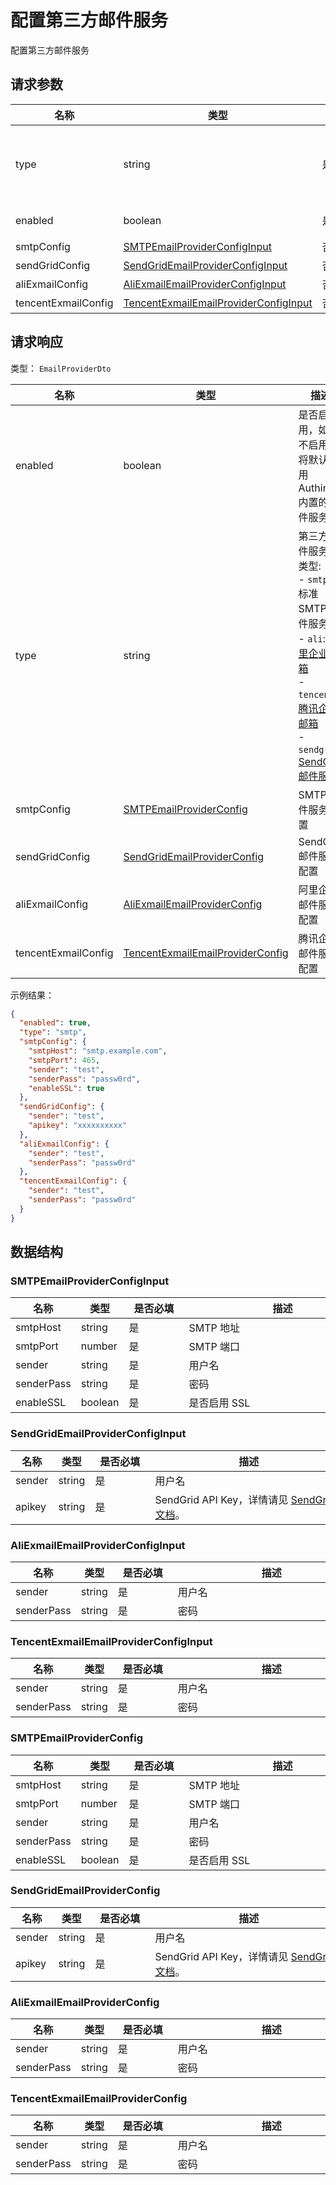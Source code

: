 # 配置第三方邮件服务

<!--
  警告⚠️：
  不要直接修改该文档，
  https://github.com/Authing/authing-docs-factory
  使用该项目进行生成
-->

<LastUpdated />

配置第三方邮件服务

## 请求参数

| 名称 | 类型 | <div style="width:80px">是否必填</div> | <div style="width:60px">默认值</div> | <div style="width:300px">描述</div> | <div style="width:200px">示例值</div> |
| ---- | ---- | ---- | ---- | ---- | ---- |
| type | string | 是 | - | 第三方邮件服务商类型:<br>- `smtp`: 标准 SMTP 邮件服务<br>- `ali`: [阿里企业邮箱](https://www.ali-exmail.cn/Land/)<br>- `tencent`: [腾讯企业邮箱](https://work.weixin.qq.com/mail/)<br>- `sendgrid`: [SendGrid 邮件服务](https://sendgrid.com/)<br>      | `smtp` |
| enabled | boolean | 是 | - | 是否启用，如果不启用，将默认使用 Authing 内置的邮件服务  | `true` |
| smtpConfig | <a href="#SMTPEmailProviderConfigInput">SMTPEmailProviderConfigInput</a> | 否 | - | SMTP 邮件服务配置  |  |
| sendGridConfig | <a href="#SendGridEmailProviderConfigInput">SendGridEmailProviderConfigInput</a> | 否 | - | SendGrid 邮件服务配置  |  |
| aliExmailConfig | <a href="#AliExmailEmailProviderConfigInput">AliExmailEmailProviderConfigInput</a> | 否 | - | 阿里企业邮件服务配置  |  |
| tencentExmailConfig | <a href="#TencentExmailEmailProviderConfigInput">TencentExmailEmailProviderConfigInput</a> | 否 | - | 腾讯企业邮件服务配置  |  |


<!-- 暂时不显示示例代码 -->
<!-- ## 示例代码
```go
package main

import (
    "github.com/Authing/authing-golang-sdk/management"
    "github.com/Authing/authing-golang-sdk/dto"

    "fmt"
)

func main() {
    options := management.ClientOptions {
        AccessKeyId:     "AUTHING_USERPOOL_ID",
        AccessKeySecret: "AUTHING_USERPOOL_SECRET",
    }

    client, err := management.NewClient(&options)
    if err != nil {
        // The exception needs to be handled by the developer.
    }

    response := client.configEmailProvier(
      dto.ConfigEmailProviderDto {
          Enabled: true,
          Type: ConfigEmailProviderDto.type.SMTP,
        SmtpConfig: dto.SMTPEmailProviderConfigInput {
                          SmtpHost: "smtp.example.com",
          SmtpPort: 465,
          Sender: "test",
          SenderPass: "passw0rd",
          EnableSSL: true,
        },
        SendGridConfig: dto.SendGridEmailProviderConfigInput {
                          Sender: "test",
          Apikey: "xxxxxxxxxx",
        },
        AliExmailConfig: dto.AliExmailEmailProviderConfigInput {
                          Sender: "test",
          SenderPass: "passw0rd",
        },
        TencentExmailConfig: dto.TencentExmailEmailProviderConfigInput {
                          Sender: "test",
          SenderPass: "passw0rd",
        },
    }
  )
}
```
 -->


## 请求响应

类型： `EmailProviderDto`

| 名称 | 类型 | 描述 |
| ---- | ---- | ---- |
| enabled | boolean | 是否启用，如果不启用，将默认使用 Authing 内置的邮件服务 |
| type | string | 第三方邮件服务商类型:<br>- `smtp`: 标准 SMTP 邮件服务<br>- `ali`: [阿里企业邮箱](https://www.ali-exmail.cn/Land/)<br>- `tencent`: [腾讯企业邮箱](https://work.weixin.qq.com/mail/)<br>- `sendgrid`: [SendGrid 邮件服务](https://sendgrid.com/)<br>     |
| smtpConfig | <a href="#SMTPEmailProviderConfig">SMTPEmailProviderConfig</a> | SMTP 邮件服务配置 |
| sendGridConfig | <a href="#SendGridEmailProviderConfig">SendGridEmailProviderConfig</a> | SendGrid 邮件服务配置 |
| aliExmailConfig | <a href="#AliExmailEmailProviderConfig">AliExmailEmailProviderConfig</a> | 阿里企业邮件服务配置 |
| tencentExmailConfig | <a href="#TencentExmailEmailProviderConfig">TencentExmailEmailProviderConfig</a> | 腾讯企业邮件服务配置 |



示例结果：

```json
{
  "enabled": true,
  "type": "smtp",
  "smtpConfig": {
    "smtpHost": "smtp.example.com",
    "smtpPort": 465,
    "sender": "test",
    "senderPass": "passw0rd",
    "enableSSL": true
  },
  "sendGridConfig": {
    "sender": "test",
    "apikey": "xxxxxxxxxx"
  },
  "aliExmailConfig": {
    "sender": "test",
    "senderPass": "passw0rd"
  },
  "tencentExmailConfig": {
    "sender": "test",
    "senderPass": "passw0rd"
  }
}
```

## 数据结构


### <a id="SMTPEmailProviderConfigInput"></a> SMTPEmailProviderConfigInput

| 名称 | 类型 | <div style="width:80px">是否必填</div> | <div style="width:300px">描述</div> | <div style="width:200px">示例值</div> |
| ---- |  ---- | ---- | ---- | ---- |
| smtpHost | string | 是 | SMTP 地址   |  `smtp.example.com` |
| smtpPort | number | 是 | SMTP 端口   |  `465` |
| sender | string | 是 | 用户名   |  `test` |
| senderPass | string | 是 | 密码   |  `passw0rd` |
| enableSSL | boolean | 是 | 是否启用 SSL   |  `true` |


### <a id="SendGridEmailProviderConfigInput"></a> SendGridEmailProviderConfigInput

| 名称 | 类型 | <div style="width:80px">是否必填</div> | <div style="width:300px">描述</div> | <div style="width:200px">示例值</div> |
| ---- |  ---- | ---- | ---- | ---- |
| sender | string | 是 | 用户名   |  `test` |
| apikey | string | 是 | SendGrid API Key，详情请见 [SendGrid 文档](https://docs.sendgrid.com/ui/account-and-settings/api-keys)。   |  `xxxxxxxxxx` |


### <a id="AliExmailEmailProviderConfigInput"></a> AliExmailEmailProviderConfigInput

| 名称 | 类型 | <div style="width:80px">是否必填</div> | <div style="width:300px">描述</div> | <div style="width:200px">示例值</div> |
| ---- |  ---- | ---- | ---- | ---- |
| sender | string | 是 | 用户名   |  `test` |
| senderPass | string | 是 | 密码   |  `passw0rd` |


### <a id="TencentExmailEmailProviderConfigInput"></a> TencentExmailEmailProviderConfigInput

| 名称 | 类型 | <div style="width:80px">是否必填</div> | <div style="width:300px">描述</div> | <div style="width:200px">示例值</div> |
| ---- |  ---- | ---- | ---- | ---- |
| sender | string | 是 | 用户名   |  `test` |
| senderPass | string | 是 | 密码   |  `passw0rd` |


### <a id="SMTPEmailProviderConfig"></a> SMTPEmailProviderConfig

| 名称 | 类型 | <div style="width:80px">是否必填</div> | <div style="width:300px">描述</div> | <div style="width:200px">示例值</div> |
| ---- |  ---- | ---- | ---- | ---- |
| smtpHost | string | 是 | SMTP 地址   |  `smtp.example.com` |
| smtpPort | number | 是 | SMTP 端口   |  `465` |
| sender | string | 是 | 用户名   |  `test` |
| senderPass | string | 是 | 密码   |  `passw0rd` |
| enableSSL | boolean | 是 | 是否启用 SSL   |  `true` |


### <a id="SendGridEmailProviderConfig"></a> SendGridEmailProviderConfig

| 名称 | 类型 | <div style="width:80px">是否必填</div> | <div style="width:300px">描述</div> | <div style="width:200px">示例值</div> |
| ---- |  ---- | ---- | ---- | ---- |
| sender | string | 是 | 用户名   |  `test` |
| apikey | string | 是 | SendGrid API Key，详情请见 [SendGrid 文档](https://docs.sendgrid.com/ui/account-and-settings/api-keys)。   |  `xxxxxxxxxx` |


### <a id="AliExmailEmailProviderConfig"></a> AliExmailEmailProviderConfig

| 名称 | 类型 | <div style="width:80px">是否必填</div> | <div style="width:300px">描述</div> | <div style="width:200px">示例值</div> |
| ---- |  ---- | ---- | ---- | ---- |
| sender | string | 是 | 用户名   |  `test` |
| senderPass | string | 是 | 密码   |  `passw0rd` |


### <a id="TencentExmailEmailProviderConfig"></a> TencentExmailEmailProviderConfig

| 名称 | 类型 | <div style="width:80px">是否必填</div> | <div style="width:300px">描述</div> | <div style="width:200px">示例值</div> |
| ---- |  ---- | ---- | ---- | ---- |
| sender | string | 是 | 用户名   |  `test` |
| senderPass | string | 是 | 密码   |  `passw0rd` |


